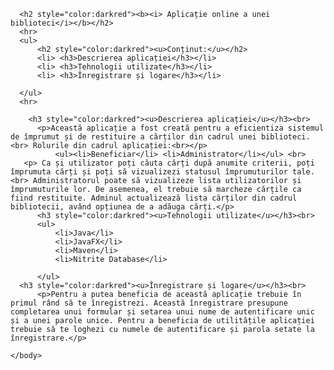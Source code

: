 <!doctype html>
<html>
  <body>
    
    
      <h2 style="color:darkred"><b><i> Aplicație online a unei biblioteci</i></b></h2>
      <hr>
      <ul>
          <h2 style="color:darkred"><u>Conținut:</u></h2>
          <li> <h3>Descrierea aplicației</h3></li>
          <li> <h3>Tehnologii utilizate</h3></li>
          <li> <h3>Înregistrare și logare</h3></li>
      
      </ul>
      <hr>
      
        <h3 style="color:darkred"><u>Descrierea aplicației</u></h3><br>
          <p>Această aplicație a fost creată pentru a eficientiza sistemul de împrumut și de restituire a cărților din cadrul unei biblioteci.<br> Rolurile din cadrul aplicației:<br></p>
              <ul><li>Beneficiar</li> <li>Administrator</li></ul> <br>
       <p> Ca și utilizator poți căuta cărți după anumite criterii, poți împrumuta cărți și poți să vizualizezi statusul împrumuturilor tale.<br> Administratorul poate să vizualizeze lista utilizatorilor și împrumuturile lor. De asemenea, el trebuie să marcheze cărțile ca fiind restituite. Adminul actualizează lista cărților din cadrul bibliotecii, având opțiunea de a adăuga cărți.</p>
          <h3 style="color:darkred"><u>Tehnologii utilizate</u></h3><br>
          <ul>
              <li>Java</li>
              <li>JavaFX</li>
              <li>Maven</li>
              <li>Nitrite Database</li>
              
          </ul>
      <h3 style="color:darkred"><u>Înregistrare și logare</u></h3><br> 
          <p>Pentru a putea beneficia de această aplicație trebuie în primul rând să te înregistrezi. Această înregistrare presupune completarea unui formular și setarea unui nume de autentificare unic și a unei parole unice. Pentru a beneficia de utilitățile aplicației trebuie să te loghezi cu numele de autentificare și parola setate la înregistrare.</p>
  
    </body>
</html>
